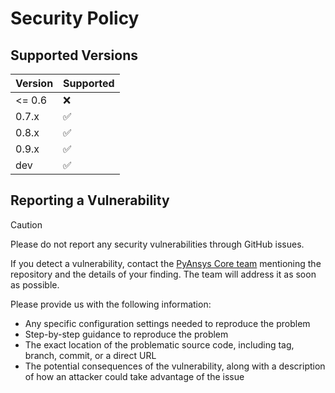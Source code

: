 <!--
Copyright (C) 2023 ANSYS, Inc. and/or its affiliates.
SPDX-License-Identifier: MIT


Permission is hereby granted, free of charge, to any person obtaining a copy
of this software and associated documentation files (the "Software"), to deal
in the Software without restriction, including without limitation the rights
to use, copy, modify, merge, publish, distribute, sublicense, and/or sell
copies of the Software, and to permit persons to whom the Software is
furnished to do so, subject to the following conditions:

The above copyright notice and this permission notice shall be included in all
copies or substantial portions of the Software.

THE SOFTWARE IS PROVIDED "AS IS", WITHOUT WARRANTY OF ANY KIND, EXPRESS OR
IMPLIED, INCLUDING BUT NOT LIMITED TO THE WARRANTIES OF MERCHANTABILITY,
FITNESS FOR A PARTICULAR PURPOSE AND NONINFRINGEMENT. IN NO EVENT SHALL THE
AUTHORS OR COPYRIGHT HOLDERS BE LIABLE FOR ANY CLAIM, DAMAGES OR OTHER
LIABILITY, WHETHER IN AN ACTION OF CONTRACT, TORT OR OTHERWISE, ARISING FROM,
OUT OF OR IN CONNECTION WITH THE SOFTWARE OR THE USE OR OTHER DEALINGS IN THE
SOFTWARE.
-->

# Security Policy

## Supported Versions

| Version | Supported          |
| ------- | ------------------ |
| <= 0.6  | :x:                |
| 0.7.x   | :white_check_mark: |
| 0.8.x   | :white_check_mark: |
| 0.9.x   | :white_check_mark: |
| dev     | :white_check_mark: |

## Reporting a Vulnerability

> [!CAUTION]
> Please do not report any security vulnerabilities through GitHub issues.

If you detect a vulnerability, contact the [PyAnsys Core team](mailto:pyansys.core@ansys.com)
mentioning the repository and the details of your finding. The team will address it as soon as possible.

Please provide us with the following information:

- Any specific configuration settings needed to reproduce the problem
- Step-by-step guidance to reproduce the problem
- The exact location of the problematic source code, including tag, branch, commit, or a direct URL
- The potential consequences of the vulnerability, along with a description of how an attacker could take advantage of the issue
